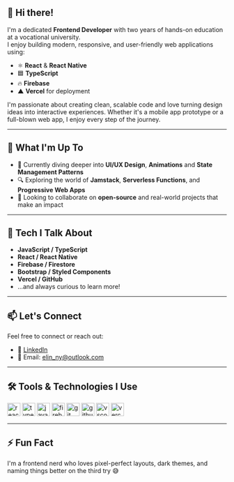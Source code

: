 ## 👋 Hi there!

I'm a dedicated **Frontend Developer** with two years of hands-on education at a vocational university.  
I enjoy building modern, responsive, and user-friendly web applications using:

- ⚛️ **React** & **React Native**
- 🟦 **TypeScript**
- 🔥 **Firebase**
- ▲ **Vercel** for deployment

I'm passionate about creating clean, scalable code and love turning design ideas into interactive experiences. Whether it's a mobile app prototype or a full-blown web app, I enjoy every step of the journey.

---

## 🚀 What I'm Up To

- 🌱 Currently diving deeper into **UI/UX Design**, **Animations** and **State Management Patterns**
- 🔍 Exploring the world of **Jamstack**, **Serverless Functions**, and **Progressive Web Apps**
- 🤝 Looking to collaborate on **open-source** and real-world projects that make an impact

---

## 💬 Tech I Talk About

- **JavaScript / TypeScript**
- **React / React Native**
- **Firebase / Firestore**
- **Bootstrap / Styled Components**
- **Vercel / GitHub**
- ...and always curious to learn more!

---

## 📫 Let's Connect

Feel free to connect or reach out:

- 💼 [LinkedIn](https://www.linkedin.com/in/elin-ny-0969bb28a)
- 📧 Email: [elin_ny@outlook.com](mailto:elin_ny@outlook.com)

---

## 🛠️ Tools & Technologies I Use

<p align="left">
  <img src="https://cdn.jsdelivr.net/gh/devicons/devicon/icons/react/react-original.svg" alt="react" width="30" height="30"/>
  <img src="https://cdn.jsdelivr.net/gh/devicons/devicon/icons/typescript/typescript-original.svg" alt="typescript" width="30" height="30"/>
  <img src="https://cdn.jsdelivr.net/gh/devicons/devicon/icons/javascript/javascript-original.svg" alt="javascript" width="30" height="30" />
  <img src="https://cdn.jsdelivr.net/gh/devicons/devicon/icons/firebase/firebase-plain.svg" alt="firebase" width="30" height="30"/>
  <img src="https://cdn.jsdelivr.net/gh/devicons/devicon/icons/git/git-original.svg" alt="git" width="30" height="30"/>
  <img src="https://cdn.jsdelivr.net/gh/devicons/devicon/icons/github/github-original-wordmark.svg" alt="github" width="30" height="30"/>
  <img src="https://cdn.jsdelivr.net/gh/devicons/devicon/icons/vscode/vscode-original.svg" alt="vscode" width="30" height="30"/>
  <img src="https://cdn.jsdelivr.net/gh/devicons/devicon/icons/vercel/vercel-original.svg" alt="vercel" width="30" height="30"/>
</p>

---

## ⚡ Fun Fact

I'm a frontend nerd who loves pixel-perfect layouts, dark themes, and naming things better on the third try 😅  
